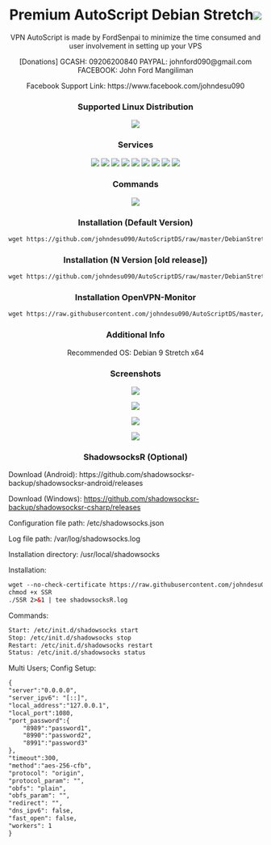 <h1 align="center"> Premium AutoScript Debian Stretch<img src="https://img.shields.io/badge/Version-5.2.9-blue.svg"></h1>

<p align="center">VPN AutoScript is made by FordSenpai to minimize the time consumed and user involvement in setting up your VPS</p>
<p align="center">[Donations] GCASH: 09206200840 PAYPAL: johnford090@gmail.com FACEBOOK: John Ford Mangiliman</p>
<p align="center">Facebook Support Link: https://www.facebook.com/johndesu090</p>

<h3 align="center">Supported Linux Distribution</h3>
<p align="center">
  <a><img src="https://img.shields.io/badge/Support-Debian%209-red.svg"></a>
  
</p>
<h3 align="center">Services</h3>
<p align="center">
  <a><img src="https://img.shields.io/badge/Service-OpenSSH-green.svg"></a>
  <a><img src="https://img.shields.io/badge/Service-Webmin-green.svg"></a>
  <a><img src="https://img.shields.io/badge/Service-BadVPN-green.svg"></a>
  <a><img src="https://img.shields.io/badge/Service-Dropbear-green.svg"></a>
  <a><img src="https://img.shields.io/badge/Service-Stunnel-green.svg"></a>
  <a><img src="https://img.shields.io/badge/Service-OpenVPN-green.svg"></a>
  <a><img src="https://img.shields.io/badge/Service-Squid3-green.svg"></a>
  <a><img src="https://img.shields.io/badge/Service-Privoxy-green.svg"></a>
  <a><img src="https://img.shields.io/badge/Service-ShadowsocksR-green.svg"></a>
 </p>
<h3 align="center">Commands</h3>
<p align="center">
  <a><img src="https://img.shields.io/badge/Commands-menu-yellow.svg"></a>
 </p>

<h3 align="center">Installation (Default Version)</h3>

  ```html
wget https://github.com/johndesu090/AutoScriptDS/raw/master/DebianStretch && chmod +x DebianStretch && ./DebianStretch
  ```
<h3 align="center">Installation (N Version [old release])</h3>

  ```html
wget https://github.com/johndesu090/AutoScriptDS/raw/master/DebianStretchN && chmod +x DebianStretchN && ./DebianStretchN
  ```

<h3 align="center">Installation OpenVPN-Monitor</h3>

  ```html
wget https://raw.githubusercontent.com/johndesu090/AutoScriptDS/master/Files/Plugins/ovpnmonitor.sh && chmod +x ovpnmonitor.sh && ./ovpnmonitor.sh
  ```


<h3 align="center">Additional Info</h3>
<p align="center">
Recommended OS: Debian 9 Stretch x64

<h3 align="center">Screenshots</h3>
<p align="center">
<img src="https://github.com/johndesu090/AutoScriptDS/raw/master/Snapshots/1.png">
   </p>
  <p align="center">
  <img src="https://github.com/johndesu090/AutoScriptDS/raw/master/Snapshots/2.png">
   </p>
  <p align="center">
  <img src="https://github.com/johndesu090/AutoScriptDS/raw/master/Snapshots/3.png">
  </p>
  <p align="center">
  <img src="https://github.com/johndesu090/AutoScriptDS/raw/master/Snapshots/4.png">
   </p>
   
   <h3 align="center">ShadowsocksR (Optional)</h3>
   <p align="left">
   Download (Android): https://github.com/shadowsocksr-backup/shadowsocksr-android/releases
  
   Download (Windows): https://github.com/shadowsocksr-backup/shadowsocksr-csharp/releases
  
   Configuration file path: /etc/shadowsocks.json 
   
   Log file path: /var/log/shadowsocks.log 
   
   Installation directory: /usr/local/shadowsocks
   
   
   Installation:
   
```html
wget --no-check-certificate https://raw.githubusercontent.com/johndesu090/AutoScriptDS/master/Files/Plugins/SSR
chmod +x SSR
./SSR 2>&1 | tee shadowsocksR.log
```
   Commands:
```html
Start: /etc/init.d/shadowsocks start 
Stop: /etc/init.d/shadowsocks stop 
Restart: /etc/init.d/shadowsocks restart 
Status: /etc/init.d/shadowsocks status
```

   Multi Users; Config Setup:
```html
{
"server":"0.0.0.0",
"server_ipv6": "[::]",
"local_address":"127.0.0.1",
"local_port":1080,
"port_password":{
    "8989":"password1",
    "8990":"password2",
    "8991":"password3"
},
"timeout":300,
"method":"aes-256-cfb",
"protocol": "origin",
"protocol_param": "",
"obfs": "plain",
"obfs_param": "",
"redirect": "",
"dns_ipv6": false,
"fast_open": false,
"workers": 1
}
```

   </p>

